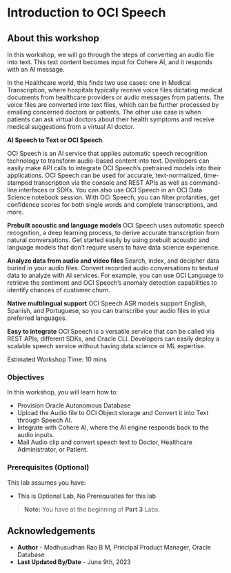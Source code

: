 # Introduction to OCI Speech

## About this workshop

In this workshop, we will go through the steps of converting an audio file into text. This text content becomes input for Cohere AI, and it responds with an AI message. 

In the Healthcare world, this finds two use cases: one in Medical Transcription, where hospitals typically receive voice files dictating medical documents from healthcare providers or audio messages from patients. The voice files are converted into text files, which can be further processed by emailing concerned doctors or patients.
The other use case is when patients can ask virtual doctors about their health symptoms and receive medical suggestions from a virtual AI doctor. 

**AI Speech to Text or OCI Speech**.  

OCI Speech is an AI service that applies automatic speech recognition technology to transform audio-based content into text. Developers can easily make API calls to integrate OCI Speech’s pretrained models into their applications. OCI Speech can be used for accurate, text-normalized, time-stamped transcription via the console and REST APIs as well as command-line interfaces or SDKs. You can also use OCI Speech in an OCI Data Science notebook session. With OCI Speech, you can filter profanities, get confidence scores for both single words and complete transcriptions, and more.

**Prebuilt acoustic and language models**
OCI Speech uses automatic speech recognition, a deep learning process, to derive accurate transcription from natural conversations. Get started easily by using prebuilt acoustic and language models that don’t require users to have data science experience.

**Analyze data from audio and video files**
Search, index, and decipher data buried in your audio files. Convert recorded audio conversations to textual data to analyze with AI services. For example, you can use OCI Language to retrieve the sentiment and OCI Speech’s anomaly detection capabilities to identify chances of customer churn.

**Native multilingual support**
OCI Speech ASR models support English, Spanish, and Portuguese, so you can transcribe your audio files in your preferred languages.

**Easy to integrate**
OCI Speech is a versatile service that can be called via REST APIs, different SDKs, and Oracle CLI. Developers can easily deploy a scalable speech service without having data science or ML expertise.
 
Estimated Workshop Time: 10 mins

### Objectives

In this workshop, you will learn how to:

* Provision Oracle Autonomous Database
* Upload the Audio file to OCI Object storage and Convert it into Text through Speech AI.
* Integrate with Cohere AI, where the AI engine responds back to the audio inputs. 
* Mail Audio clip and convert speech text to Doctor, Healthcare Administrator, or Patient.
   
### Prerequisites (Optional)
 
This lab assumes you have:

* This is Optional Lab, No Prerequisites for this lab

> **Note:** You have at the beginning of **Part 3** Labs.
  
## Acknowledgements

* **Author** - Madhusudhan Rao B M, Principal Product Manager, Oracle Database 
* **Last Updated By/Date** - June 9th, 2023
